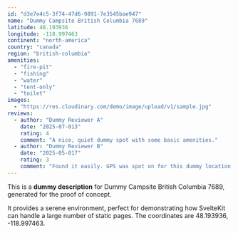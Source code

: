 ```yaml
---
id: "d3e7e4c5-3f74-47d6-9891-7e3545bae947"
name: "Dummy Campsite British Columbia 7689"
latitude: 48.193936
longitude: -118.997463
continent: "north-america"
country: "canada"
region: "british-columbia"
amenities:
  - "fire-pit"
  - "fishing"
  - "water"
  - "tent-only"
  - "toilet"
images:
  - "https://res.cloudinary.com/demo/image/upload/v1/sample.jpg"
reviews:
  - author: "Dummy Reviewer A"
    date: "2025-07-013"
    rating: 4
    comment: "A nice, quiet dummy spot with some basic amenities."
  - author: "Dummy Reviewer B"
    date: "2025-05-017"
    rating: 3
    comment: "Found it easily. GPS was spot on for this dummy location."
---
```


This is a **dummy description** for Dummy Campsite British Columbia 7689, generated for the proof of concept.

It provides a serene environment, perfect for demonstrating how SvelteKit can handle a large number of static pages. The coordinates are 48.193936, -118.997463.
